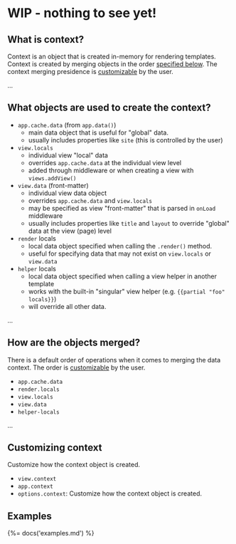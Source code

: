 # WIP - nothing to see yet!

## What is context?

Context is an object that is created in-memory for rendering templates. Context is created by merging objects in the order [specified below](#how-are-objects-merged). The context merging presidence is [customizable](#customizing-context) by the user.

...

## What objects are used to create the context?

- `app.cache.data` (from `app.data()`)
  * main data object that is useful for "global" data.
  * usually includes properties like `site` (this is controlled by the user)
- `view.locals`
  * individual view "local" data
  * overrides `app.cache.data` at the individual view level
  * added through middleware or when creating a view with `views.addView()`
- `view.data` (front-matter)
  * individual view data object
  * overrides `app.cache.data` and `view.locals`
  * may be specified as view "front-matter" that is parsed in `onLoad` middleware
  * usually includes properties like `title` and `layout` to override "global" data at the view (page) level
- `render` locals
  * local data object specified when calling the `.render()` method.
  * useful for specifying data that may not exist on `view.locals` or `view.data`
- `helper` locals
  * local data object specified when calling a view helper in another template
  * works with the built-in "singular" view helper (e.g. `{{partial "foo" locals}}`)
  * will override all other data.

...

## How are the objects merged?

There is a default order of operations when it comes to merging the data context. The order is [customizable](#customizing-context) by the user.

- `app.cache.data`
- `render.locals`
- `view.locals`
- `view.data`
- `helper-locals`

...

## Customizing context

Customize how the context object is created.

- `view.context`
- `app.context`
- `options.context`: Customize how the context object is created.

## Examples
{%= docs('examples.md') %}
